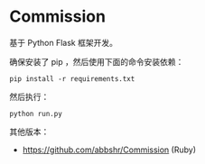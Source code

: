 Commission
===========


基于 Python Flask 框架开发。

确保安装了 pip ，然后使用下面的命令安装依赖：

    pip install -r requirements.txt
    
    
然后执行：

    python run.py
    
其他版本：

* https://github.com/abbshr/Commission (Ruby)
    
    
